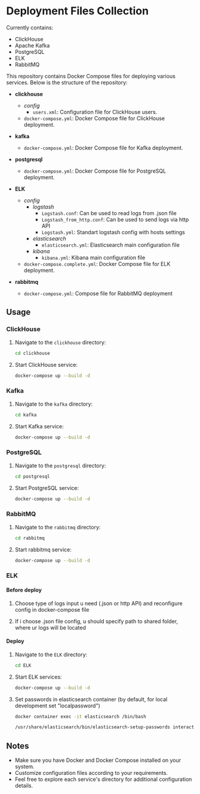 # Deployment Files Collection

Currently contains:
- ClickHouse
- Apache Kafka
- PostgreSQL
- ELK
- RabbitMQ

This repository contains Docker Compose files for deploying various services. Below is the structure of the repository:

- **clickhouse**
  - *config*
    - `users.xml`: Configuration file for ClickHouse users.
  - `docker-compose.yml`: Docker Compose file for ClickHouse deployment.

- **kafka**
  - `docker-compose.yml`: Docker Compose file for Kafka deployment.

- **postgresql**
  - `docker-compose.yml`: Docker Compose file for PostgreSQL deployment.

- **ELK**
  - *config*
    - *logstash*
        - `Logstash.conf`: Can be used to read logs from .json file
        - `Logstash_from_http.conf`: Can be used to send logs via http API
        - `Logstash.yml`: Standart logstash config with hosts settings
    - *elasticsearch*
        - `elasticsearch.yml`: Elasticsearch main configuration file
    - *kibana*
        - `kibana.yml`: Kibana main configuration file
  - `docker-compose.complete.yml`: Docker Compose file for ELK deployment.

- **rabbitmq**
  - `docker-compose.yml`: Compose file for RabbitMQ deployment

## Usage

### ClickHouse

1. Navigate to the `clickhouse` directory:
    ```bash
    cd clickhouse
    ```

2. Start ClickHouse service:
    ```bash
    docker-compose up --build -d
    ```

### Kafka

1. Navigate to the `kafka` directory:
    ```bash
    cd kafka
    ```

2. Start Kafka service:
    ```bash
    docker-compose up --build -d
    ```

### PostgreSQL

1. Navigate to the `postgresql` directory:
    ```bash
    cd postgresql
    ```

2. Start PostgreSQL service:
    ```bash
    docker-compose up --build -d
    ```


### RabbitMQ

1. Navigate to the `rabbitmq` directory:
    ```bash
    cd rabbitmq
    ```

2. Start rabbitmq service:
    ```bash
    docker-compose up --build -d
    ```

### ELK

#### Before deploy

1. Choose type of logs input u need (.json or http API) and reconfigure config in docker-compose file

2. If i choose .json file config, u should specify path to shared folder, where ur logs will be located


#### Deploy

1. Navigate to the `ELK` directory:
    ```bash
    cd ELK
    ```

2. Start ELK services:
    ```bash
    docker-compose up --build -d
    ```

3. Set passwords in elasticsearch container (by default, for local development set "localpassword")
    ```bash
    docker container exec -it elasticsearch /bin/bash

    /usr/share/elasticsearch/bin/elasticsearch-setup-passwords interactive
    ```

## Notes

- Make sure you have Docker and Docker Compose installed on your system.
- Customize configuration files according to your requirements.
- Feel free to explore each service's directory for additional configuration details.

